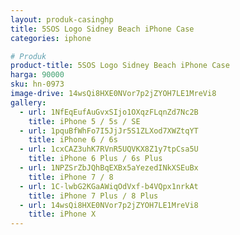 ```yaml
---
layout: produk-casinghp
title: 5SOS Logo Sidney Beach iPhone Case
categories: iphone

# Produk
product-title: 5SOS Logo Sidney Beach iPhone Case
harga: 90000
sku: hn-0973
image-drive: 14wsQi8HXE0NVor7p2jZYOH7LE1MreVi8
gallery:
  - url: 1NfEqEufAuGvxSIjo1OXqzFLqnZd7Nc2B
    title: iPhone 5 / 5s / SE
  - url: 1pquBfWhFo7I5JjJr5S1ZLXod7XWZtqYT
    title: iPhone 6 / 6s
  - url: 1cxCAZ3uhK7RVnR5UQVKX8Z1y7tpCsa5U
    title: iPhone 6 Plus / 6s Plus
  - url: 1NPZSrZbJQhBqEXBx5aYezedINkXSEuBx
    title: iPhone 7 / 8
  - url: 1C-lwbG2KGaAWiqOdVxf-b4VQpx1nrkAt
    title: iPhone 7 Plus / 8 Plus
  - url: 14wsQi8HXE0NVor7p2jZYOH7LE1MreVi8
    title: iPhone X
---
```

